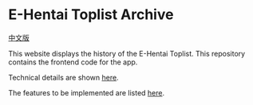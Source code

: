 # E-Hentai Toplist Archive

[中文版](./docs/README-zh.md)

This website displays the history of the E-Hentai Toplist. This repository contains the frontend code for the app.

Technical details are shown [here](./docs/implementation-details.md).

The features to be implemented are listed [here](./docs/todo.md).